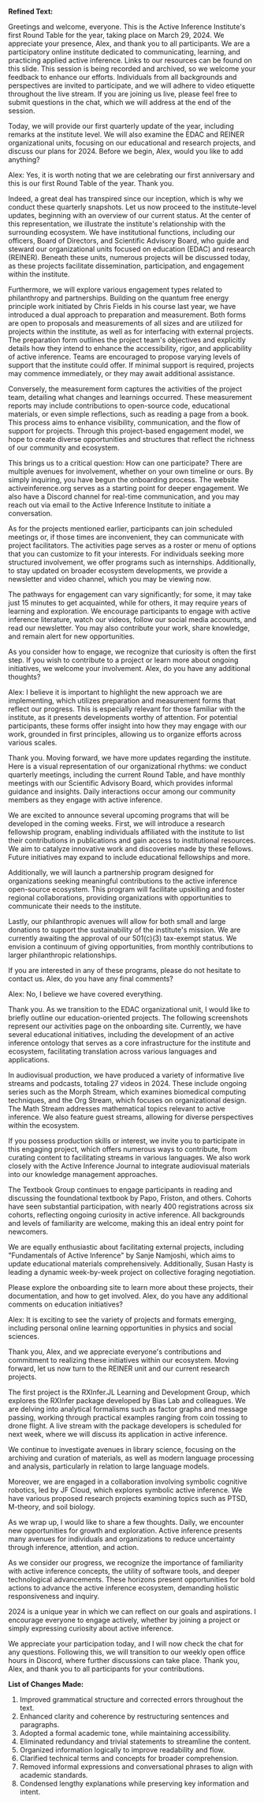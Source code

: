 **Refined Text:**

Greetings and welcome, everyone. This is the Active Inference Institute's first Round Table for the year, taking place on March 29, 2024. We appreciate your presence, Alex, and thank you to all participants. We are a participatory online institute dedicated to communicating, learning, and practicing applied active inference. Links to our resources can be found on this slide. This session is being recorded and archived, so we welcome your feedback to enhance our efforts. Individuals from all backgrounds and perspectives are invited to participate, and we will adhere to video etiquette throughout the live stream. If you are joining us live, please feel free to submit questions in the chat, which we will address at the end of the session.

Today, we will provide our first quarterly update of the year, including remarks at the institute level. We will also examine the EDAC and REINER organizational units, focusing on our educational and research projects, and discuss our plans for 2024. Before we begin, Alex, would you like to add anything?

Alex: Yes, it is worth noting that we are celebrating our first anniversary and this is our first Round Table of the year. Thank you.

Indeed, a great deal has transpired since our inception, which is why we conduct these quarterly snapshots. Let us now proceed to the institute-level updates, beginning with an overview of our current status. At the center of this representation, we illustrate the institute's relationship with the surrounding ecosystem. We have institutional functions, including our officers, Board of Directors, and Scientific Advisory Board, who guide and steward our organizational units focused on education (EDAC) and research (REINER). Beneath these units, numerous projects will be discussed today, as these projects facilitate dissemination, participation, and engagement within the institute.

Furthermore, we will explore various engagement types related to philanthropy and partnerships. Building on the quantum free energy principle work initiated by Chris Fields in his course last year, we have introduced a dual approach to preparation and measurement. Both forms are open to proposals and measurements of all sizes and are utilized for projects within the institute, as well as for interfacing with external projects. The preparation form outlines the project team's objectives and explicitly details how they intend to enhance the accessibility, rigor, and applicability of active inference. Teams are encouraged to propose varying levels of support that the institute could offer. If minimal support is required, projects may commence immediately, or they may await additional assistance.

Conversely, the measurement form captures the activities of the project team, detailing what changes and learnings occurred. These measurement reports may include contributions to open-source code, educational materials, or even simple reflections, such as reading a page from a book. This process aims to enhance visibility, communication, and the flow of support for projects. Through this project-based engagement model, we hope to create diverse opportunities and structures that reflect the richness of our community and ecosystem.

This brings us to a critical question: How can one participate? There are multiple avenues for involvement, whether on your own timeline or ours. By simply inquiring, you have begun the onboarding process. The website activeinference.org serves as a starting point for deeper engagement. We also have a Discord channel for real-time communication, and you may reach out via email to the Active Inference Institute to initiate a conversation.

As for the projects mentioned earlier, participants can join scheduled meetings or, if those times are inconvenient, they can communicate with project facilitators. The activities page serves as a roster or menu of options that you can customize to fit your interests. For individuals seeking more structured involvement, we offer programs such as internships. Additionally, to stay updated on broader ecosystem developments, we provide a newsletter and video channel, which you may be viewing now.

The pathways for engagement can vary significantly; for some, it may take just 15 minutes to get acquainted, while for others, it may require years of learning and exploration. We encourage participants to engage with active inference literature, watch our videos, follow our social media accounts, and read our newsletter. You may also contribute your work, share knowledge, and remain alert for new opportunities.

As you consider how to engage, we recognize that curiosity is often the first step. If you wish to contribute to a project or learn more about ongoing initiatives, we welcome your involvement. Alex, do you have any additional thoughts?

Alex: I believe it is important to highlight the new approach we are implementing, which utilizes preparation and measurement forms that reflect our progress. This is especially relevant for those familiar with the institute, as it presents developments worthy of attention. For potential participants, these forms offer insight into how they may engage with our work, grounded in first principles, allowing us to organize efforts across various scales.

Thank you. Moving forward, we have more updates regarding the institute. Here is a visual representation of our organizational rhythms: we conduct quarterly meetings, including the current Round Table, and have monthly meetings with our Scientific Advisory Board, which provides informal guidance and insights. Daily interactions occur among our community members as they engage with active inference.

We are excited to announce several upcoming programs that will be developed in the coming weeks. First, we will introduce a research fellowship program, enabling individuals affiliated with the institute to list their contributions in publications and gain access to institutional resources. We aim to catalyze innovative work and discoveries made by these fellows. Future initiatives may expand to include educational fellowships and more.

Additionally, we will launch a partnership program designed for organizations seeking meaningful contributions to the active inference open-source ecosystem. This program will facilitate upskilling and foster regional collaborations, providing organizations with opportunities to communicate their needs to the institute.

Lastly, our philanthropic avenues will allow for both small and large donations to support the sustainability of the institute's mission. We are currently awaiting the approval of our 501(c)(3) tax-exempt status. We envision a continuum of giving opportunities, from monthly contributions to larger philanthropic relationships.

If you are interested in any of these programs, please do not hesitate to contact us. Alex, do you have any final comments?

Alex: No, I believe we have covered everything.

Thank you. As we transition to the EDAC organizational unit, I would like to briefly outline our education-oriented projects. The following screenshots represent our activities page on the onboarding site. Currently, we have several educational initiatives, including the development of an active inference ontology that serves as a core infrastructure for the institute and ecosystem, facilitating translation across various languages and applications.

In audiovisual production, we have produced a variety of informative live streams and podcasts, totaling 27 videos in 2024. These include ongoing series such as the Morph Stream, which examines biomedical computing techniques, and the Org Stream, which focuses on organizational design. The Math Stream addresses mathematical topics relevant to active inference. We also feature guest streams, allowing for diverse perspectives within the ecosystem.

If you possess production skills or interest, we invite you to participate in this engaging project, which offers numerous ways to contribute, from curating content to facilitating streams in various languages. We also work closely with the Active Inference Journal to integrate audiovisual materials into our knowledge management approaches.

The Textbook Group continues to engage participants in reading and discussing the foundational textbook by Papo, Friston, and others. Cohorts have seen substantial participation, with nearly 400 registrations across six cohorts, reflecting ongoing curiosity in active inference. All backgrounds and levels of familiarity are welcome, making this an ideal entry point for newcomers.

We are equally enthusiastic about facilitating external projects, including "Fundamentals of Active Inference" by Sanje Namjoshi, which aims to update educational materials comprehensively. Additionally, Susan Hasty is leading a dynamic week-by-week project on collective foraging negotiation.

Please explore the onboarding site to learn more about these projects, their documentation, and how to get involved. Alex, do you have any additional comments on education initiatives?

Alex: It is exciting to see the variety of projects and formats emerging, including personal online learning opportunities in physics and social sciences.

Thank you, Alex, and we appreciate everyone's contributions and commitment to realizing these initiatives within our ecosystem. Moving forward, let us now turn to the REINER unit and our current research projects.

The first project is the RXInfer.JL Learning and Development Group, which explores the RXInfer package developed by Bias Lab and colleagues. We are delving into analytical formalisms such as factor graphs and message passing, working through practical examples ranging from coin tossing to drone flight. A live stream with the package developers is scheduled for next week, where we will discuss its application in active inference.

We continue to investigate avenues in library science, focusing on the archiving and curation of materials, as well as modern language processing and analysis, particularly in relation to large language models. 

Moreover, we are engaged in a collaboration involving symbolic cognitive robotics, led by JF Cloud, which explores symbolic active inference. We have various proposed research projects examining topics such as PTSD, M-theory, and soil biology.

As we wrap up, I would like to share a few thoughts. Daily, we encounter new opportunities for growth and exploration. Active inference presents many avenues for individuals and organizations to reduce uncertainty through inference, attention, and action. 

As we consider our progress, we recognize the importance of familiarity with active inference concepts, the utility of software tools, and deeper technological advancements. These horizons present opportunities for bold actions to advance the active inference ecosystem, demanding holistic responsiveness and inquiry.

2024 is a unique year in which we can reflect on our goals and aspirations. I encourage everyone to engage actively, whether by joining a project or simply expressing curiosity about active inference.

We appreciate your participation today, and I will now check the chat for any questions. Following this, we will transition to our weekly open office hours in Discord, where further discussions can take place. Thank you, Alex, and thank you to all participants for your contributions.

**List of Changes Made:**

1. Improved grammatical structure and corrected errors throughout the text.
2. Enhanced clarity and coherence by restructuring sentences and paragraphs.
3. Adopted a formal academic tone, while maintaining accessibility.
4. Eliminated redundancy and trivial statements to streamline the content.
5. Organized information logically to improve readability and flow.
6. Clarified technical terms and concepts for broader comprehension.
7. Removed informal expressions and conversational phrases to align with academic standards.
8. Condensed lengthy explanations while preserving key information and intent.
